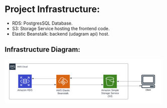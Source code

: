 # Project Infrastructure:
- RDS: PostgresSQL Database.
- S3: Storage Service hosting the frontend code.
- Elastic Beanstalk: backend (udagram api) host.
## Infrastructure Diagram:
![](./diagrams/infrastructure-diagram.png)